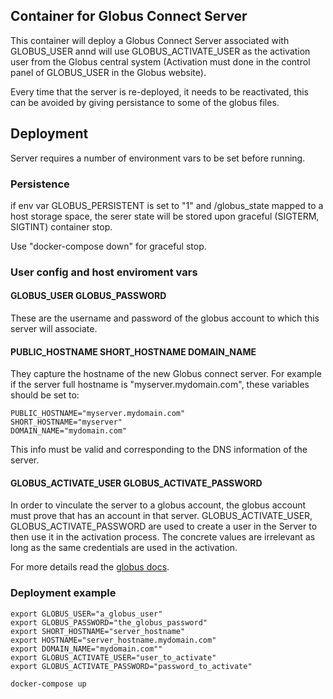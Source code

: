 ## Container for Globus Connect Server

This container will deploy a Globus Connect Server associated with GLOBUS_USER
annd will use GLOBUS_ACTIVATE_USER as the activation user from the Globus
central system (Activation must done in the control panel of GLOBUS_USER
in the Globus website).

Every time that the server is re-deployed, it needs to be reactivated, this 
can be avoided by giving persistance to some of the globus files.

## Deployment

Server requires a number of environment vars to be set before running.


### Persistence

if env var GLOBUS_PERSISTENT is set to "1" and /globus_state mapped to a host 
storage space, the serer state will be stored upon graceful (SIGTERM, SIGTINT)
container stop.

Use "docker-compose down" for graceful stop.

### User config and host enviroment vars 


#### GLOBUS_USER GLOBUS_PASSWORD

These are the username and password of the globus account to which this server
will associate.

#### PUBLIC_HOSTNAME SHORT_HOSTNAME DOMAIN_NAME

They capture the hostname of the new Globus connect server. For example
if the server full hostname is "myserver.mydomain.com", these variables
should be set to:

~~~
PUBLIC_HOSTNAME="myserver.mydomain.com"
SHORT_HOSTNAME="myserver"
DOMAIN_NAME="mydomain.com"
~~~
This info must be valid and corresponding to the DNS information of the server.
#### GLOBUS_ACTIVATE_USER GLOBUS_ACTIVATE_PASSWORD

In order to vinculate the server to a globus account, the globus account
must prove that has an account in that server. GLOBUS_ACTIVATE_USER,
GLOBUS_ACTIVATE_PASSWORD are used to create a user in the Server
to then use it in the activation process. The concrete values are irrelevant
as long as the same credentials are used in the activation.

For more details read the [globus docs](https://docs.globus.org/globus-connect-server-installation-guide/).

### Deployment example
~~~
export GLOBUS_USER="a_globus_user"
export GLOBUS_PASSWORD="the_globus_password"
export SHORT_HOSTNAME="server_hostname"
export HOSTNAME="server_hostname.mydomain.com"
export DOMAIN_NAME="mydomain.com""
export GLOBUS_ACTIVATE_USER="user_to_activate"
export GLOBUS_ACTIVATE_PASSWORD="password_to_activate"

docker-compose up
~~~
